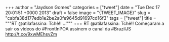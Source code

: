 
+++
author = "Jaydson Gomes"
categories = ["tweet"]
date = "Tue Dec 17 20:01:51 +0000 2013"
draft = false
image = "{TWEET_IMAGE}"
slug = "cabfa38d177edb1e2be2a0fe9645d91697cd16f3"
tags = ["tweet"]
title = """RT @atilafassina: Tchê!! ..."""
+++
RT @atilafassina: Tchê!! Começaram a sair os vídeos do #FrontInPOA assinem o canal da #BrazilJS http://t.co/9xwMEhsvZm
